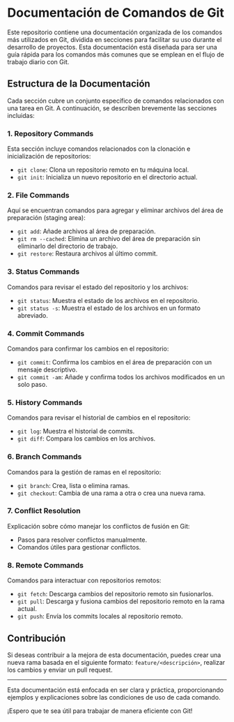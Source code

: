# Documentación de Comandos de Git

Este repositorio contiene una documentación organizada de los comandos más utilizados en Git, dividida en secciones para facilitar su uso durante el desarrollo de proyectos. Esta documentación está diseñada para ser una guía rápida para los comandos más comunes que se emplean en el flujo de trabajo diario con Git.

## Estructura de la Documentación

Cada sección cubre un conjunto específico de comandos relacionados con una tarea en Git. A continuación, se describen brevemente las secciones incluidas:

### 1. Repository Commands
Esta sección incluye comandos relacionados con la clonación e inicialización de repositorios:

- `git clone`: Clona un repositorio remoto en tu máquina local.
- `git init`: Inicializa un nuevo repositorio en el directorio actual.

### 2. File Commands
Aquí se encuentran comandos para agregar y eliminar archivos del área de preparación (staging area):

- `git add`: Añade archivos al área de preparación.
- `git rm --cached`: Elimina un archivo del área de preparación sin eliminarlo del directorio de trabajo.
- `git restore`: Restaura archivos al último commit.

### 3. Status Commands
Comandos para revisar el estado del repositorio y los archivos:

- `git status`: Muestra el estado de los archivos en el repositorio.
- `git status -s`: Muestra el estado de los archivos en un formato abreviado.

### 4. Commit Commands
Comandos para confirmar los cambios en el repositorio:

- `git commit`: Confirma los cambios en el área de preparación con un mensaje descriptivo.
- `git commit -am`: Añade y confirma todos los archivos modificados en un solo paso.

### 5. History Commands
Comandos para revisar el historial de cambios en el repositorio:

- `git log`: Muestra el historial de commits.
- `git diff`: Compara los cambios en los archivos.

### 6. Branch Commands
Comandos para la gestión de ramas en el repositorio:

- `git branch`: Crea, lista o elimina ramas.
- `git checkout`: Cambia de una rama a otra o crea una nueva rama.

### 7. Conflict Resolution
Explicación sobre cómo manejar los conflictos de fusión en Git:

- Pasos para resolver conflictos manualmente.
- Comandos útiles para gestionar conflictos.

### 8. Remote Commands
Comandos para interactuar con repositorios remotos:

- `git fetch`: Descarga cambios del repositorio remoto sin fusionarlos.
- `git pull`: Descarga y fusiona cambios del repositorio remoto en la rama actual.
- `git push`: Envía los commits locales al repositorio remoto.

## Contribución

Si deseas contribuir a la mejora de esta documentación, puedes crear una nueva rama basada en el siguiente formato: `feature/<descripción>`, realizar los cambios y enviar un pull request.

---

Esta documentación está enfocada en ser clara y práctica, proporcionando ejemplos y explicaciones sobre las condiciones de uso de cada comando.

¡Espero que te sea útil para trabajar de manera eficiente con Git!